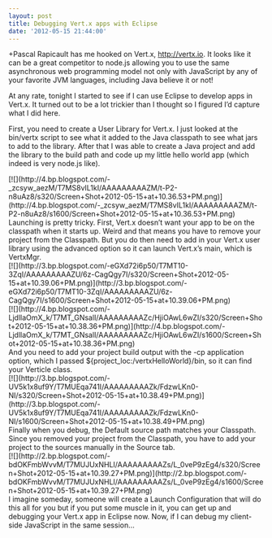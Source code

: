 ```yaml
---
layout: post
title: Debugging Vert.x apps with Eclipse
date: '2012-05-15 21:44:00'
---
```



+Pascal Rapicault has me hooked on Vert.x, http://vertx.io. It looks like it can be a great competitor to node.js allowing you to use the same asynchronous web programming model not only with JavaScript by any of your favorite JVM languages, including Java believe it or not!

At any rate, tonight I started to see if I can use Eclipse to develop apps in Vert.x. It turned out to be a lot trickier than I thought so I figured I’d capture what I did here.

First, you need to create a User Library for Vert.x. I just looked at the bin/vertx script to see what it added to the Java classpath to see what jars to add to the library. After that I was able to create a Java project and add the library to the build path and code up my little hello world app (which indeed is very node.js like).

<div>[![](http://4.bp.blogspot.com/-_zcsyw_aezM/T7MS8vIL1kI/AAAAAAAAAZM/t-P2-n8uAz8/s320/Screen+Shot+2012-05-15+at+10.36.53+PM.png)](http://4.bp.blogspot.com/-_zcsyw_aezM/T7MS8vIL1kI/AAAAAAAAAZM/t-P2-n8uAz8/s1600/Screen+Shot+2012-05-15+at+10.36.53+PM.png)</div>Launching is pretty tricky. First, Vert.x doesn’t want your app to be on the classpath when it starts up. Weird and that means you have to remove your project from the Classpath. But you do then need to add in your Vert.x user library using the advanced option so it can launch Vert.x’s main, which is VertxMgr.

<div></div><div>[![](http://3.bp.blogspot.com/-eGXd72i6p50/T7MT10-3ZqI/AAAAAAAAAZU/6z-CagQgy7I/s320/Screen+Shot+2012-05-15+at+10.39.06+PM.png)](http://3.bp.blogspot.com/-eGXd72i6p50/T7MT10-3ZqI/AAAAAAAAAZU/6z-CagQgy7I/s1600/Screen+Shot+2012-05-15+at+10.39.06+PM.png)</div><div>[![](http://4.bp.blogspot.com/-LjdllaOmX_k/T7MT_GNsalI/AAAAAAAAAZc/HjiOAwL6wZI/s320/Screen+Shot+2012-05-15+at+10.38.36+PM.png)](http://4.bp.blogspot.com/-LjdllaOmX_k/T7MT_GNsalI/AAAAAAAAAZc/HjiOAwL6wZI/s1600/Screen+Shot+2012-05-15+at+10.38.36+PM.png)</div>And you need to add your project build output with the -cp application option, which I passed ${project_loc:/vertxHelloWorld}/bin, so it can find your Verticle class.

<div></div><div>[![](http://3.bp.blogspot.com/-UV5k1x8uf9Y/T7MUEqa741I/AAAAAAAAAZk/FdzwLKn0-NI/s320/Screen+Shot+2012-05-15+at+10.38.49+PM.png)](http://3.bp.blogspot.com/-UV5k1x8uf9Y/T7MUEqa741I/AAAAAAAAAZk/FdzwLKn0-NI/s1600/Screen+Shot+2012-05-15+at+10.38.49+PM.png)</div>Finally when you debug, the Default source path matches your Classpath. Since you removed your project from the Classpath, you have to add your project to the sources manually in the Source tab.

<div>[![](http://2.bp.blogspot.com/-bdOKFmbWvvM/T7MUJUxNHLI/AAAAAAAAAZs/L_0veP9zEg4/s320/Screen+Shot+2012-05-15+at+10.39.27+PM.png)](http://2.bp.blogspot.com/-bdOKFmbWvvM/T7MUJUxNHLI/AAAAAAAAAZs/L_0veP9zEg4/s1600/Screen+Shot+2012-05-15+at+10.39.27+PM.png)</div>I imagine someday, someone will create a Launch Configuration that will do this all for you but if you put some muscle in it, you can get up and debugging your Vert.x app in Eclipse now. Now, if I can debug my client-side JavaScript in the same session…

<div></div>
